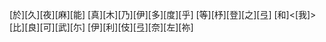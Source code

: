 [於][久][夜][麻][能] [真][木][乃][伊][多][度][乎] [等][杼][登][之][弖] [和]<[我]>[比][良][可][武][尓] [伊][利][伎][弖][奈][左][祢]
